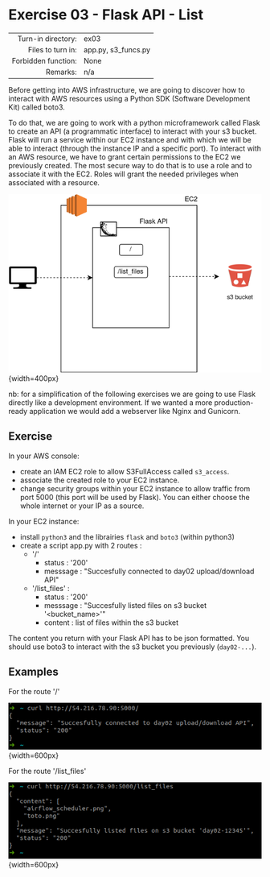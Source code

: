 # Exercise 03 - Flask API - List

|                         |                    |
| -----------------------:| ------------------ |
|   Turn-in directory:    |  ex03              |
|   Files to turn in:     |  app.py, s3_funcs.py |
|   Forbidden function:   |  None              |
|   Remarks:              |  n/a               |

Before getting into AWS infrastructure, we are going to discover how to interact with AWS resources using a Python SDK (Software Development Kit) called boto3.

To do that, we are going to work with a python microframework called Flask to create an API (a programmatic interface) to interact with your s3 bucket. Flask will run a service within our EC2 instance and with which we will be able to interact (through the instance IP and a specific port). To interact with an AWS resource, we have to grant certain permissions to the EC2 we previously created. The most secure way to do that is to use a role and to associate it with the EC2. Roles will grant the needed privileges when associated with a resource.

![Flask API](../assets/flask_api_1.png){width=400px}

nb: for a simplification of the following exercises we are going to use Flask directly like a development environment. If we wanted a more production-ready application we would add a webserver like Nginx and Gunicorn.

## Exercise

In your AWS console:

- create an IAM EC2 role to allow S3FullAccess called `s3_access`.
- associate the created role to your EC2 instance.
- change security groups within your EC2 instance to allow traffic from port 5000 (this port will be used by Flask). You can either choose the whole internet or your IP as a source.

In your EC2 instance:

- install `python3` and the librairies `flask` and `boto3` (within python3)
- create a script app.py with 2 routes : 
    - '/'
        - status : '200'
        - messsage : "Succesfully connected to day02 upload/download API"
    - '/list_files' :
        - status : '200'
        - messsage : "Succesfully listed files on s3 bucket '\<bucket_name\>'"
        - content : list of files within the s3 bucket

The content you return with your Flask API has to be json formatted. You should use boto3 to interact with the s3 bucket you previously (`day02-...`).

## Examples

For the route '/'

![Flask root](../assets/curl_root.png){width=600px}

For the route '/list_files'

![Flask list files](../assets/curl_list_files.png){width=600px}

